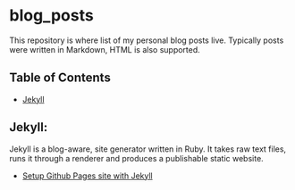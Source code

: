 # blog_posts
This repository is where list of my personal blog posts live. Typically posts were written in Markdown, HTML is also supported.

## Table of Contents
- [Jekyll](#jekyll)

## Jekyll:
Jekyll is a blog-aware, site generator written in Ruby. It takes raw text files, runs it through a renderer and produces a publishable static website.

- [Setup Github Pages site with Jekyll](_posts/2021-08-01-github-pages-site-with-jekyll-theme.md)


